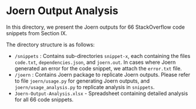 # Joern Output Analysis

In this directory, we present the Joern outputs for 66 StackOverflow code snippets from Section IX.

The directory structure is as follows:
- `/snippets` : Contains sub-directories `snippet-x`, each containing the files `code.txt`, `dependencies.json`, and `joern.out`. In cases where Joern generated an error for the code snippet, we attach the `error.txt` file.
- `/joern` : Contains Joern package to replicate Joern outputs. Please refer to file `joern/usage.py` for generating Joern outputs, and `joern/usage_analysis.py` to replicate analysis in ``snippets``.
- `Joern-Output-Analysis.xlsx` - Spreadsheet containing detailed analysis for all 66 code snippets.
